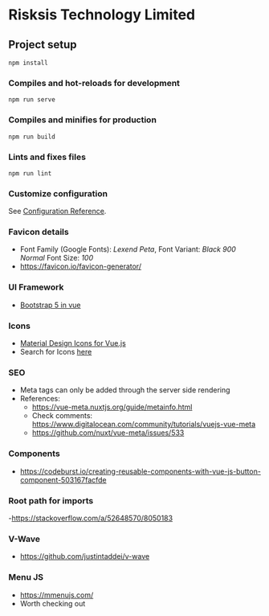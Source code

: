 # Risksis Technology Limited

## Project setup
```
npm install
```

### Compiles and hot-reloads for development
```
npm run serve
```

### Compiles and minifies for production
```
npm run build
```

### Lints and fixes files
```
npm run lint
```

### Customize configuration
See [Configuration Reference](https://cli.vuejs.org/config/).

### Favicon details
   - Font Family (Google Fonts): *Lexend Peta*, Font Variant: *Black 900 Normal* Font Size: *100*
   - https://favicon.io/favicon-generator/
### UI Framework
   - [Bootstrap 5 in vue](https://dev.to/tefoh/use-bootstrap-5-in-vue-correctly-2k2g)

### Icons
   - [Material Design Icons for Vue.js](https://github.com/therufa/mdi-vue)
   - Search for Icons [here](https://materialdesignicons.com/)

### SEO
   - Meta tags can only be added through the server side rendering
   - References:
       - https://vue-meta.nuxtjs.org/guide/metainfo.html
       - Check comments: https://www.digitalocean.com/community/tutorials/vuejs-vue-meta
       - https://github.com/nuxt/vue-meta/issues/533

### Components
   - https://codeburst.io/creating-reusable-components-with-vue-js-button-component-503167facfde

### Root path for imports
   -https://stackoverflow.com/a/52648570/8050183

### V-Wave
   - https://github.com/justintaddei/v-wave

### Menu JS
   - https://mmenujs.com/
   - Worth checking out

